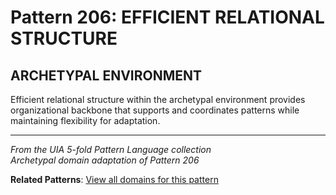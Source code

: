 # Pattern 206: EFFICIENT RELATIONAL STRUCTURE

## ARCHETYPAL ENVIRONMENT

Efficient relational structure within the archetypal environment provides organizational backbone that supports and coordinates patterns while maintaining flexibility for adaptation.

---

*From the UIA 5-fold Pattern Language collection*  
*Archetypal domain adaptation of Pattern 206*

**Related Patterns**: [View all domains for this pattern](../../UIA/md/T206%20EFFICIENT%20RELATIONAL%20STRUCTURE.md)
